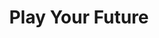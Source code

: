 ---
layout: post
title: Play Your Future
thumb-jpg: /images/work-aegon.jpg
thumb-cover: /images/work-aegon-cover.jpg
thumb-mp4: /images/work-aegon.mp4
year: 2012
agency: Momkai
color: rgb(211, 204, 188)
role: Supporting Front End Developer
href: http://speeljetoekomst.nu
---